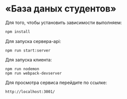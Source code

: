 # «База даных студентов»

Для того, чтобы установить зависимости выполняем:

```sh
npm install
```

Для запуска сервера-api:

```
npm run start:server
```

Для запуска клиента:

```
npm run nodemon
npm run webpack-devserver
```

Для просмотра сервиса перейдите по ссылке:

```
http://localhost:3001/
```